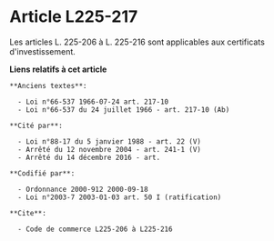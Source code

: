 # Article L225-217

Les articles L. 225-206 à L. 225-216 sont applicables aux certificats d'investissement.

**Liens relatifs à cet article**

	**Anciens textes**:

	  - Loi n°66-537 1966-07-24 art. 217-10
	  - Loi n°66-537 du 24 juillet 1966 - art. 217-10 (Ab)

	**Cité par**:

	  - Loi n°88-17 du 5 janvier 1988 - art. 22 (V)
	  - Arrêté du 12 novembre 2004 - art. 241-1 (V)
	  - Arrêté du 14 décembre 2016 - art.

	**Codifié par**:

	  - Ordonnance 2000-912 2000-09-18
	  - Loi n°2003-7 2003-01-03 art. 50 I (ratification)

	**Cite**:

	  - Code de commerce L225-206 à L225-216
